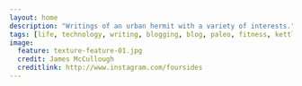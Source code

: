 ```yaml
---
layout: home
description: "Writings of an urban hermit with a variety of interests."
tags: [life, technology, writing, blogging, blog, paleo, fitness, kettlebell]
image:
  feature: texture-feature-01.jpg
  credit: James McCullough
  creditlink: http://www.instagram.com/foursides
--- 
```

